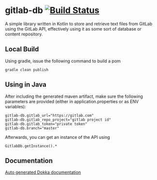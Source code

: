 # gitlab-db [![Build Status](https://dev.azure.com/dpasdar/dpasdar/_apis/build/status/dpasdar.gitlab-db?branchName=master)](https://dev.azure.com/dpasdar/dpasdar/_build/latest?definitionId=1&branchName=master)
A simple library written in Kotlin to store and retrieve text files from GitLab using the GitLab API, effectively using it as some sort of database or content repository.

## Local Build
Using gradle, issue the following command to build a pom
```
gradle clean publish
```

## Using in Java
After including the generated maven artifact, make sure the following parameters are provided (either in application.properties or as ENV variables):
```
gitlab-db.gitlab_url="https://gitlab.com"
gitlab-db.gitlab_repo_project="gitlab project id"
gitlab-db.gitlab_token="private token"
gitlab-db.branch="master"
```

Afterwards, you can get an instance of the API using 
```
GitlabDb.getInstance().*
```

## Documentation
[Auto generated Dokka documentation](https://dpasdar.github.io/gitlab-db/com.dpasdar.gitlab-db/-gitlab-db-instance/)
